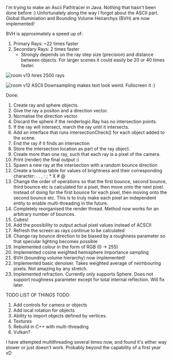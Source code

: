 I'm trying to make an Ascii Pathtracer in Java. Nothing that hasn't been done before :)
Unfortunately along the way I forgot about the ASCII part.
Global Illuminiation and Bounding Volume Heirarchys (BVH) are now implemented!

BVH is approximately a speed up of:
1. Primary Rays: ~22 times faster
2. Secondary Rays: 2 times faster
   - Strongly depends on the ray step size (precision) and distance between objects. For larger scenes it could easily be 20 or 40 times faster.

![room v13 hires 2500 rays](https://github.com/user-attachments/assets/d193faab-f5e2-4a45-bfa5-da8864d12166)

![room v12 ASCII](https://github.com/Fullyverified/ASCII_PathTracer/assets/138776324/ff3a5337-c5ff-42c6-b8fa-b449b0a4eb01)
Downsampling makes text look weird. Fullscreen it :)

Done:
1. Create ray and sphere objects.
2. Give the ray a positon and a direction vector.
3. Normalise the direction vector.
4. Discard the sphere if the renderlogic.Ray has no intersection points.
5. If the ray will intersect, march the ray until it intersects.
6. Add an interface that runs intersectionCheck() for each object added to the scene.
7. End the ray if it finds an intersection
8. Store the intersection location as part of the ray object.
9. Create more than one ray, such that each ray is a pixel of the camera.
10. Print (render) the final output :)
11. Spawn a new ray at the intersection with a random bounce direction
12. Create a lookup table for values of brightness and their corresponding character: . . , : ; * X # @
13. Change the order of operations so that the first bounce, second bounce, third bounce etc is calculated for a pixel, then move onto the next pixel.
    Instead of doing for the first bounce for each pixel, then moving onto the second bounce etc.
    This is to truly make each pixel an independent entity to enable multi-threading in the future.
14. Completely reorganised the render thread. Method now works for an arbitrary number of bounces.
15. Cubes!
16. Add the possibility to output actual pixel values instead of ACSCII
17. Refresh the screen as rays continue to be calculated
18. Change ray bounce direction to be biased by a roughness parameter so that specular lighting becomes possible
19. Implemented colour in the form of RGB (0 -> 255)
20. Implemented cosine weighted hemisphere importance sampling
21. BVH (bounding volume hierarchy) now implemented!
22. Implemented basic denoiser. Takes weighted average of neirhbouring pixels. Not amazing by any stretch.
23. Implemented refraction. Currently only supports Sphere. Does not support roughness parameter except for total internal reflection. Will fix later.

TODO LIST OF THINGS TODO:
1. Add controls for camera or objects
2. Add local rotation for objects
3. Ability to import objects defined by vertices.
4. Textures
5. Rebuild in C++ with multi-threading
6. Vulkan?

I have attempted multithreading several times now, and found it's either way slower or just doesn't work. Probably beyond the capability of a first year xD
